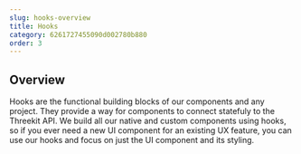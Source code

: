 ```yaml
---
slug: hooks-overview
title: Hooks
category: 6261727455090d002780b880
order: 3
---
```


## Overview

Hooks are the functional building blocks of our components and any project. They provide a way for components to connect statefuly to the Threekit API. We build all our native and custom components using hooks, so if you ever need a new UI component for an existing UX feature, you can use our hooks and focus on just the UI component and its styling.
